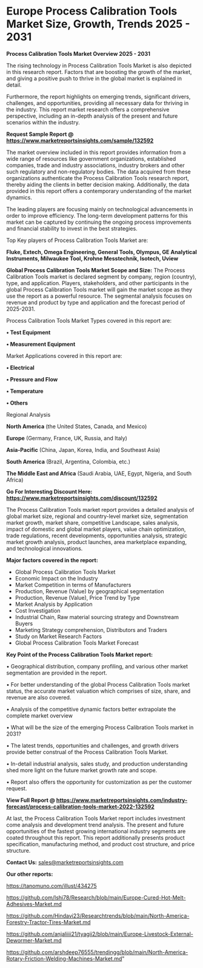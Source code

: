  # Europe Process Calibration Tools Market Size, Growth, Trends 2025 - 2031

<Strong> Process Calibration Tools Market Overview 2025 - 2031</strong>

The rising technology in Process Calibration Tools Market is also depicted in this research report. Factors that are boosting the growth of the market, and giving a positive push to thrive in the global market is explained in detail.

Furthermore, the report highlights on emerging trends, significant drivers, challenges, and opportunities, providing all necessary data for thriving in the industry. This report market research offers a comprehensive perspective, including an in-depth analysis of the present and future scenarios within the industry.

<strong>Request Sample Report @ <a href=https://www.marketreportsinsights.com/sample/132592>https://www.marketreportsinsights.com/sample/132592</a></strong>

The market overview included in this report provides information from a wide range of resources like government organizations, established companies, trade and industry associations, industry brokers and other such regulatory and non-regulatory bodies. The data acquired from these organizations authenticate the Process Calibration Tools research report, thereby aiding the clients in better decision making. Additionally, the data provided in this report offers a contemporary understanding of the market dynamics.

The leading players are focusing mainly on technological advancements in order to improve efficiency. The long-term development patterns for this market can be captured by continuing the ongoing process improvements and financial stability to invest in the best strategies.

Top Key players of Process Calibration Tools Market are:

<strong>Fluke, Extech, Omega Engineering, General Tools, Olympus, GE Analytical Instruments, Milwaukee Tool, Krohne Messtechnik, Isotech, Uview</strong>

<strong><b>Global Process Calibration Tools Market Scope and Size:</b></strong>
The Process Calibration Tools market is declared segment by company, region (country), type, and application. Players, stakeholders, and other participants in the global Process Calibration Tools market will gain the market scope as they use the report as a powerful resource. The segmental analysis focuses on revenue and product by type and application and the forecast period of 2025-2031.

Process Calibration Tools Market Types covered in this report are:

<strong>• Test Equipment

• Measurement Equipment</strong>

Market Applications covered in this report are:

<strong>• Electrical

• Pressure and Flow

• Temperature

• Others</strong> 

Regional Analysis

<strong>North America</strong> (the United States, Canada, and Mexico)

<strong>Europe</strong> (Germany, France, UK, Russia, and Italy)

<strong>Asia-Pacific</strong> (China, Japan, Korea, India, and Southeast Asia)

<strong>South America</strong> (Brazil, Argentina, Colombia, etc.)

<strong>The Middle East and Africa</strong> (Saudi Arabia, UAE, Egypt, Nigeria, and South Africa)

<strong>Go For Interesting Discount Here: <a href=https://www.marketreportsinsights.com/discount/132592>https://www.marketreportsinsights.com/discount/132592</a></strong>

The Process Calibration Tools market report provides a detailed analysis of global market size, regional and country-level market size, segmentation market growth, market share, competitive Landscape, sales analysis, impact of domestic and global market players, value chain optimization, trade regulations, recent developments, opportunities analysis, strategic market growth analysis, product launches, area marketplace expanding, and technological innovations.

<strong><b>Major factors covered in the report:</b></strong>
<ul>
  <li>Global Process Calibration Tools Market </li>
  <li>Economic Impact on the Industry</li>
  <li>Market Competition in terms of Manufacturers</li>
  <li>Production, Revenue (Value) by geographical segmentation</li>
  <li>Production, Revenue (Value), Price Trend by Type</li>
  <li>Market Analysis by Application</li>
  <li>Cost Investigation</li>
  <li>Industrial Chain, Raw material sourcing strategy and Downstream Buyers</li>
  <li>Marketing Strategy comprehension, Distributors and Traders</li>
  <li>Study on Market Research Factors</li>
  <li>Global Process Calibration Tools Market Forecast</li>
</ul>

<strong><b>Key Point of the Process Calibration Tools Market report:</b></strong>

• Geographical distribution, company profiling, and various other market segmentation are provided in the report.

• For better understanding of the global Process Calibration Tools market status, the accurate market valuation which comprises of size, share, and revenue are also covered.

• Analysis of the competitive dynamic factors better extrapolate the complete market overview

• What will be the size of the emerging Process Calibration Tools market in 2031?

• The latest trends, opportunities and challenges, and growth drivers provide better construal of the Process Calibration Tools Market.

• In-detail industrial analysis, sales study, and production understanding shed more light on the future market growth rate and scope.

• Report also offers the opportunity for customization as per the customer request.

<strong><b>View Full Report @ <a href=https://www.marketreportsinsights.com/industry-forecast/process-calibration-tools-market-2022-132592>https://www.marketreportsinsights.com/industry-forecast/process-calibration-tools-market-2022-132592</a></b></strong>


At last, the Process Calibration Tools Market report includes investment come analysis and development trend analysis. The present and future opportunities of the fastest growing international industry segments are coated throughout this report. This report additionally presents product specification, manufacturing method, and product cost structure, and price structure.

<strong>Contact Us:</strong>
sales@marketreportsinsights.com

<strong>Our other reports:</strong>

<a href=https://tanomuno.com/illust/434275>https://tanomuno.com/illust/434275</a>

<a href=https://github.com/Ishi78/Research/blob/main/Europe-Cured-Hot-Melt-Adhesives-Market.md>https://github.com/Ishi78/Research/blob/main/Europe-Cured-Hot-Melt-Adhesives-Market.md</a>

<a href=https://github.com/Hindavi23/Researchtrends/blob/main/North-America-Forestry-Tractor-Tires-Market.md>https://github.com/Hindavi23/Researchtrends/blob/main/North-America-Forestry-Tractor-Tires-Market.md</a>

<a href=https://github.com/anjaliiii21/tyagii2/blob/main/Europe-Livestock-External-Dewormer-Market.md>https://github.com/anjaliiii21/tyagii2/blob/main/Europe-Livestock-External-Dewormer-Market.md</a>

<a href=https://github.com/arshdeep76555/trendingg/blob/main/North-America-Rotary-Friction-Welding-Machines-Market.md>https://github.com/arshdeep76555/trendingg/blob/main/North-America-Rotary-Friction-Welding-Machines-Market.md</a>"
